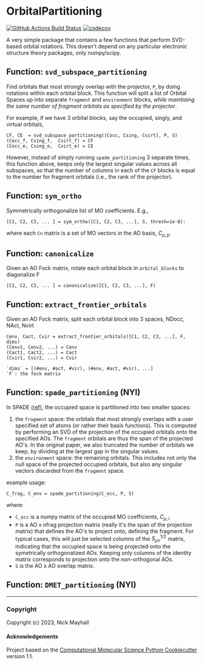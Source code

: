 OrbitalPartitioning
==============================
[//]: # (Badges)
[![GitHub Actions Build Status](https://github.com/nmayhall-vt/orbitalpartitioning/workflows/CI/badge.svg)](https://github.com/nmayhall-vt/orbitalpartitioning/actions?query=workflow%3ACI)
[![codecov](https://codecov.io/gh/nmayhall-vt/OrbitalPartitioning/branch/main/graph/badge.svg)](https://codecov.io/gh/nmayhall-vt/OrbitalPartitioning/branch/main)



A very simple package that contains a few functions that perform SVD-based orbital rotations. This doesn't depend on any particular electronic structure theory packages, only numpy/scipy. 

## Function: `svd_subspace_partitioning`
Find orbitals that most strongly overlap with the projector, `P`,  by doing rotations within each orbital block. This function will split a list of Orbital Spaces up into separate `fragment` and `environment` blocks, _while maintiaing the same number of fragment orbitals as specified by the projector_. 

For example, if we have 3 orbital blocks, say the occupied, singly, and virtual orbitals, 

    CF, CE  = svd_subspace_partitioning([Cocc, Csing, Cvirt], P, S)
    (Cocc_f, Csing_f,  Cvirt_f) = CF
    (Cocc_e, Csing_e,  Cvirt_e) = CE

However, instead of simply running `spade_partitioning` 3 separate times, this function above, keeps only the largest singular values across all subspaces, so that the number of columns in each of the `CF` blocks is equal to the number for fragment orbitals (i.e., the rank of the projector).

## Function: `sym_ortho`

Symmetrically orthogonalize list of MO coefficients. E.g., 


    [C1, C2, C3, ... ] = sym_ortho([C1, C2, C3, ...], S, thresh=1e-8):
    
where each `Cn` matrix is a set of MO vectors in the AO basis, $C_{\mu,p}$. 

## Function: `canonicalize`
Given an AO Fock matrix, rotate each orbital block in `orbital_blocks` to diagonalize F

    [C1, C2, C3, ... ] = canonicalize([C1, C2, C3, ...], F)

## Function: `extract_frontier_orbitals`
Given an AO Fock matrix, split each orbital block into 3 spaces, NDocc, NAct, Nvirt


    Cenv, Cact, Cvir = extract_frontier_orbitals([C1, C2, C3, ...], F, dims)
    (Cenv1, Cenv2, ...) = Cenv
    (Cact1, Cact2, ...) = Cact
    (Cvir1, Cvir2, ...) = Cvir
    
    `dims` = [(#env, #act, #vir), (#env, #act, #vir), ...]
    `F`: the fock matrix  


## Function: `spade_partitioning` (NYI)
In SPADE [(ref)](https://pubs.acs.org/doi/10.1021/acs.jctc.8b01112), the occupied space is partitioned into two smaller spaces:
1. the `fragment` space: 
the orbitals that most strongly overlaps with a user specified set of atoms (or rather their basis functions). This is computed by performing an SVD of the projection of the occupied orbitals onto the specified AOs. The `fragment` orbitals are thus the span of the projected AO's. In the original paper, we also truncated the number of orbitals we keep, by dividing at the largest gap in the singular values. 
2. the `environment` space: 
the remaining orbitals. This includes not only the null space of the projected occupied orbitals, but also any singular vectors discarded from the `fragment` space. 

example usage:

    C_frag, C_env = spade_partitioning(C_occ, P, S)

where:
- `C_occ` is a numpy matrix of the occupied MO coefficients, $C_{\mu,i}$
- `P` is a AO x nfrag projection matrix (really it's the span of the projection matrix) that defines the AO's to project onto, defining the fragment. For typical cases, this will just be selected columns of the $S^{1/2}_{\mu\nu}$ matrix, indicating that the occupied space is being projected onto the symetrically orthogonalized AOs. Keeping only columns of the identity matrix corresponds to projection onto the non-orthogonal AOs. 
- `S` is the AO x AO overlap matrix. 

## Function: `DMET_partitioning` (NYI)

---
### Copyright

Copyright (c) 2023, Nick Mayhall


#### Acknowledgements
 
Project based on the 
[Computational Molecular Science Python Cookiecutter](https://github.com/molssi/cookiecutter-cms) version 1.1.
